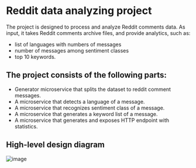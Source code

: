 # Reddit data analyzing project
The project is designed to process and analyze Reddit comments data. As input, it takes Reddit comments archive files, and provide analytics, such as:
- list of languages with numbers of messages
- number of messages among sentiment classes 
- top 10 keywords.

## The project consists of the following parts:
- Generator microservice that splits the dataset to reddit comment messages. 
- A microservice that detects a language of a message.
- A microservice that recognizes sentiment class of a message.
- A microservice that generates a keyword list of a message.
- A microservice that generates and exposes HTTP endpoint with statistics.

## High-level design diagram
![image](https://user-images.githubusercontent.com/15198798/126330765-618b29e5-f8c7-4b4c-943c-295401d66046.png)
